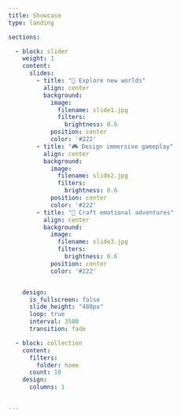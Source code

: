 ```yaml
---
title: Showcase
type: landing

sections:

  - block: slider
    weight: 1
    content:
      slides:
        - title: "🌌 Explore new worlds"
          align: center
          background:
            image:
              filename: slide1.jpg
              filters:
                brightness: 0.6
            position: center
            color: '#222'
        - title: "🎮 Design immersive gameplay"
          align: center
          background:
            image:
              filename: slide2.jpg
              filters:
                brightness: 0.6
            position: center
            color: '#222'
        - title: "🧭 Craft emotional adventures"
          align: center
          background:
            image:
              filename: slide3.jpg
              filters:
                brightness: 0.6
            position: center
            color: '#222' 


    design:
      is_fullscreen: false
      slide_height: "480px"
      loop: true
      interval: 3500
      transition: fade

  - block: collection
    content:
      filters:
        folder: home
      count: 10
    design:
      columns: 1


---
```

